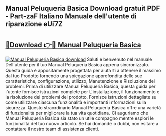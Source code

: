 ## Manual Peluqueria Basica Download gratuit PDF - Part-zaF Italiano Manuale dell'utente di riparazione eUi7Z

# <h2><a href="http://df9aozg.blite.top/?on=Manual+Peluqueria+Basica">🔗Download 👉🔴 Manual Peluqueria Basica</a></h2>

[![Manual Peluqueria Basica download](https://i.imgur.com/lujVjoI.png)](http://df9aozg.blite.top/?on=Manual+Peluqueria+Basica)
Saluti e benvenuto nel manuale Dell'utente per il tuo Manual Peluqueria Basica appena sincronizzato. Questa guida è appositamente progettata per aiutarti a ottenere il massimo dal tuo Prodotto fornendo una spiegazione approfondita delle sue caratteristiche, configurazione, utilizzo, Manutenzione e Risoluzione dei problemi. Prima di utilizzare Manual Peluqueria Basica, questa guida per l'utente fornisce istruzioni complete per L'installazione, il funzionamento e la risoluzione dei problemi del prodotto. Fornisce istruzioni dettagliate su come utilizzare ciascuna funzionalità e importanti informazioni sulla sicurezza. Questo straordinario Manual Peluqueria Basica offre una varietà di funzionalità per migliorare la tua vita quotidiana. Ci auguriamo che Manual Peluqueria Basica sia stato un utile compagno mentre esplori le funzionalità del tuo nuovo articolo. Se hai domande o dubbi, non esitare a contattare il nostro team di assistenza clienti.
